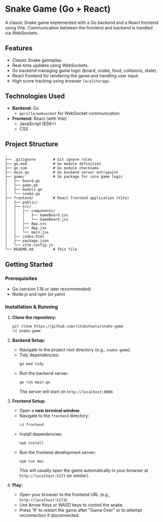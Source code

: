 # Snake Game (Go + React)

A classic Snake game implemented with a Go backend and a React frontend using Vite. Communication between the frontend and backend is handled via WebSockets.

## Features

*   Classic Snake gameplay.
*   Real-time updates using WebSockets.
*   Go backend managing game logic (board, snake, food, collisions, state).
*   React frontend for rendering the game and handling user input.
*   High score tracking using browser `localStorage`.

## Technologies Used

*   **Backend:** Go
    *   `gorilla/websocket` for WebSocket communication.
*   **Frontend:** React (with Vite)
    *   JavaScript (ES6+)
    *   CSS

## Project Structure

```
.
├── .gitignore        # Git ignore rules
├── go.mod            # Go module definition
├── go.sum            # Go module checksums
├── main.go           # Go backend server entrypoint
├── game/             # Go package for core game logic
│   ├── board.go
│   ├── game.go
│   ├── models.go
│   └── snake.go
├── frontend/         # React frontend application (Vite)
│   ├── public/
│   ├── src/
│   │   ├── components/
│   │   │   ├── GameBoard.css
│   │   │   └── GameBoard.jsx
│   │   ├── App.css
│   │   ├── App.jsx
│   │   └── main.jsx
│   ├── index.html
│   ├── package.json
│   └── vite.config.js
└── README.md         # This file
```

## Getting Started

### Prerequisites

*   Go (version 1.18 or later recommended)
*   Node.js and npm (or yarn)

### Installation & Running

1.  **Clone the repository:**
    ```bash
    git clone https://github.com/ritikchawla/snake-game
    cd snake-game
    ```

2.  **Backend Setup:**
    *   Navigate to the project root directory (e.g., `snake-game`).
    *   Tidy dependencies:
        ```bash
        go mod tidy
        ```
    *   Run the backend server:
        ```bash
        go run main.go
        ```
        The server will start on `http://localhost:8080`.

3.  **Frontend Setup:**
    *   Open a **new terminal window**.
    *   Navigate to the `frontend` directory:
        ```bash
        cd frontend
        ```
    *   Install dependencies:
        ```bash
        npm install
        ```
    *   Run the frontend development server:
        ```bash
        npm run dev
        ```
        This will usually open the game automatically in your browser at `http://localhost:5173` (or similar).

4.  **Play:**
    *   Open your browser to the frontend URL (e.g., `http://localhost:5173`).
    *   Use Arrow Keys or WASD keys to control the snake.
    *   Press 'R' to restart the game after "Game Over" or to attempt reconnection if disconnected.
